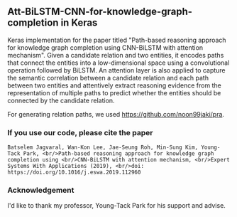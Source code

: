 ## Att-BiLSTM-CNN-for-knowledge-graph-completion in Keras


Keras implementation for the paper titled "Path-based reasoning approach for knowledge graph completion using CNN-BiLSTM with attention mechanism". Given a candidate relation and two entities, it encodes paths that connect the entities into a low-dimensional space using a convolutional operation followed by BiLSTM. An attention layer is also applied to capture the semantic correlation between a candidate relation and each path between two entities and attentively extract reasoning evidence from the representation of multiple paths to predict whether the entities should be connected by the candidate relation. 

For generating relation paths, we used https://github.com/noon99jaki/pra.

### If you use our code, please cite the paper

```
Batselem Jagvaral, Wan-Kon Lee, Jae-Seung Roh, Min-Sung Kim, Young-Tack Park, <br/>Path-based reasoning approach for knowledge graph completion using <br/>CNN-BiLSTM with attention mechanism, <br/>Expert Systems With Applications (2019), <br/>doi: https://doi.org/10.1016/j.eswa.2019.112960

```

### Acknowledgement

I'd like to thank my professor, Young-Tack Park for his support and advise.
